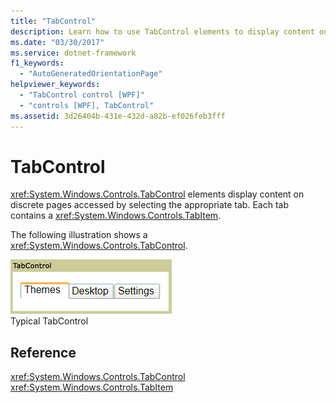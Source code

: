 ```yaml
---
title: "TabControl"
description: Learn how to use TabControl elements to display content on distinct pages accessed by selecting the appropriate tab.
ms.date: "03/30/2017"
ms.service: dotnet-framework
f1_keywords:
  - "AutoGeneratedOrientationPage"
helpviewer_keywords:
  - "TabControl control [WPF]"
  - "controls [WPF], TabControl"
ms.assetid: 3d26404b-431e-432d-a82b-ef026feb3fff
---
```

# TabControl

<xref:System.Windows.Controls.TabControl> elements display content on discrete pages accessed by selecting the appropriate tab. Each tab contains a <xref:System.Windows.Controls.TabItem>.

The following illustration shows a <xref:System.Windows.Controls.TabControl>.

![Tab control](./media/ss-ctl-tabcontrol.gif "SS_CTL_tabcontrol")\
Typical TabControl

## Reference

<xref:System.Windows.Controls.TabControl>
  <xref:System.Windows.Controls.TabItem>
